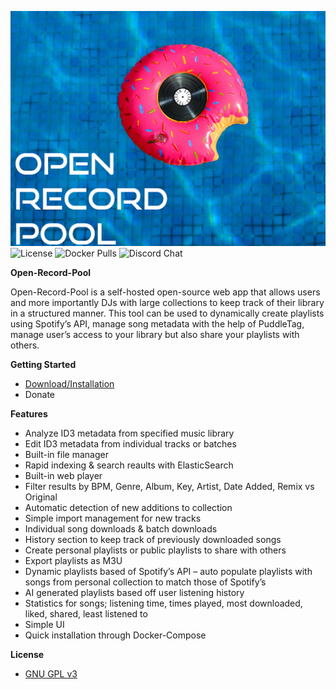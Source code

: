 ﻿![logo](open-record-pool-logo.png)
![License](https://img.shields.io/github/license/walachewaka/open-record-pool)
![Docker Pulls](https://img.shields.io/docker/pulls/walachewaka/open-record-pool)
![Discord Chat](https://img.shields.io/discord/1002127282552442910)

**Open-Record-Pool**

Open-Record-Pool is a self-hosted open-source web app that allows users and more importantly DJs with large collections to keep track of their library in a structured manner. This tool can be used to dynamically create playlists using Spotify’s API, manage song metadata with the help of PuddleTag, manage user’s access to your library but also share your playlists with others.

**Getting Started**

- [Download/Installation](https://github.com/walachewaka/open-record-pool/blob/dev/INSTALL.md)
- Donate

**Features**

- Analyze ID3 metadata from specified music library
- Edit ID3 metadata from individual tracks or batches
- Built-in file manager
- Rapid indexing & search reaults with ElasticSearch
- Built-in web player
- Filter results by BPM, Genre, Album, Key, Artist, Date Added, Remix vs Original
- Automatic detection of new additions to collection
- Simple import management for new tracks
- Individual song downloads & batch downloads
- History section to keep track of previously downloaded songs
- Create personal playlists or public playlists to share with others
- Export playlists as M3U
- Dynamic playlists based of Spotify’s API – auto populate playlists with songs from personal collection to match those of Spotify’s
- AI generated playlists based off user listening history
- Statistics for songs; listening time, times played, most downloaded, liked, shared, least listened to
- Simple UI
- Quick installation through Docker-Compose

**License**

- [GNU GPL v3](http://www.gnu.org/licenses/gpl-3.0.html)
